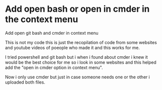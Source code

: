 # Add open bash or open in cmder in the context menu
Add open git bash and cmder in context menu

This is not my code this is just the recopilation of code from some websites and youtube videos of poeople who made it and this works for me.

I tried powershell and git bash but i when i found about cmder i knew it would be the best choice for me so i look in some websites and this helped add the "open in cmder option in context menu".

Now i only use cmder but just in case someone needs one or the other i uploaded both files.
